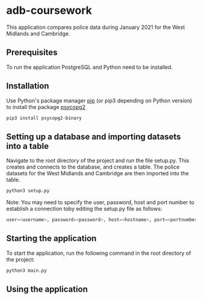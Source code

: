 # adb-coursework

This application compares police data during January 2021 for the West Midlands and Cambridge. 

## Prerequisites

To run the application PostgreSQL and Python need to be installed.

## Installation

Use Python's package manager [pip](https://pip.pypa.io/en/stable/) (or pip3 depending on Python version) to install the package [psycopg2](https://pypi.org/project/psycopg2/)


```bash
pip3 install psycopg2-binary
```

## Setting up a database and importing datasets into a table

Navigate to the root directory of the project and run the file setup.py. This creates and connects to the database, and creates a table. The police datasets for the West Midlands and Cambridge are then imported into the table.

```bash
python3 setup.py
```

Note: You may need to specify the user, password, host and port number to establish a connection toby editing the setup.py file as follows:

```python
user=<username>, password=<password>, host=<hostname>, port=<portnumber>
```
## Starting the application

To start the application, run the following command in the root directory of the project:

```python
python3 main.py
```
## Using the application


